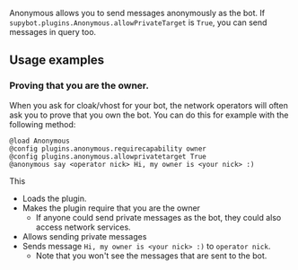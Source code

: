 Anonymous allows you to send messages anonymously as the bot. If 
`supybot.plugins.Anonymous.allowPrivateTarget` is `True`, you can send 
messages in query too.

## Usage examples

### Proving that you are the owner.

When you ask for cloak/vhost for your bot, the network operators will 
often ask you to prove that you own the bot. You can do this for example 
with the following method:

```
@load Anonymous
@config plugins.anonymous.requirecapability owner
@config plugins.anonymous.allowprivatetarget True
@anonymous say <operator nick> Hi, my owner is <your nick> :)
```

This
* Loads the plugin.
* Makes the plugin require that you are the owner
    * If anyone could send private messages as the bot, they could also 
    access network services.
* Allows sending private messages
* Sends message `Hi, my owner is <your nick> :)` to `operator nick`.
    * Note that you won't see the messages that are sent to the bot.
